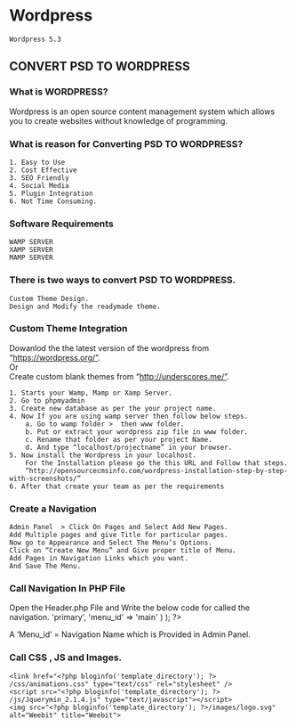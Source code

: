 # Wordpress
    Wordpress 5.3

## CONVERT PSD TO WORDPRESS

### What is WORDPRESS?
Wordpress is an open source content management system which allows you to create websites without knowledge of programming.

### What is reason for Converting PSD TO WORDPRESS?
    1. Easy to Use
    2. Cost Effective
    3. SEO Friendly
    4. Social Media
    5. Plugin Integration
    6. Not Time Consuming.

### Software Requirements
    WAMP SERVER
    XAMP SERVER
    MAMP SERVER

### There is two ways to convert PSD TO WORDPRESS.
    Custom Theme Design.
    Design and Modify the readymade theme.

### Custom Theme Integration
Dowanlod the the latest version of the wordpress from “https://wordpress.org/”.
<br>
Or
<br>
Create custom blank themes from “http://underscores.me/”.

    1. Starts your Wamp, Mamp or Xamp Server.
    2. Go to phpmyadmin
    3. Create new database as per the your project name.
    4. Now If you are using wamp server then follow below steps.
        a. Go to wamp folder >  then www folder.
        b. Put or extract your wordpress zip file in www folder.
        c. Rename that folder as per your project Name.
        d. And type “localhost/projectname” in your browser.
    5. Now install the Wordpress in your localhost.
        For the Installation please go the this URL and Follow that steps.
        “http://opensourcecmsinfo.com/wordpress-installation-step-by-step-with-screenshots/”
    6. After that create your team as per the requirements

### Create a Navigation
    Admin Panel  > Click On Pages and Select Add New Pages.
    Add Multiple pages and give Title for particular pages.
    Now go to Appearance and Select The Menu’s Options.
    Click on “Create New Menu” and Give proper title of Menu.
    Add Pages in Navigation Links which you want.
    And Save The Menu.

### Call  Navigation In PHP File
Open the Header.php File and Write the below code for called the navigation.
    <?php wp_nav_menu( array( 'theme_location' => 'primary', 'menu_id' => 'main' ) ); ?>

A ‘Menu_id’ =  Navigation Name which is Provided in Admin Panel.

### Call CSS , JS  and Images.
    <link href="<?php bloginfo('template_directory'); ?> /css/animations.css" type="text/css" rel="stylesheet" />
    <script src="<?php bloginfo('template_directory'); ?> /js/Jquerymin_2.1.4.js" type="text/javascript"></script>
    <img src="<?php bloginfo('template_directory'); ?>/images/logo.svg" alt="Weebit" title="Weebit">
